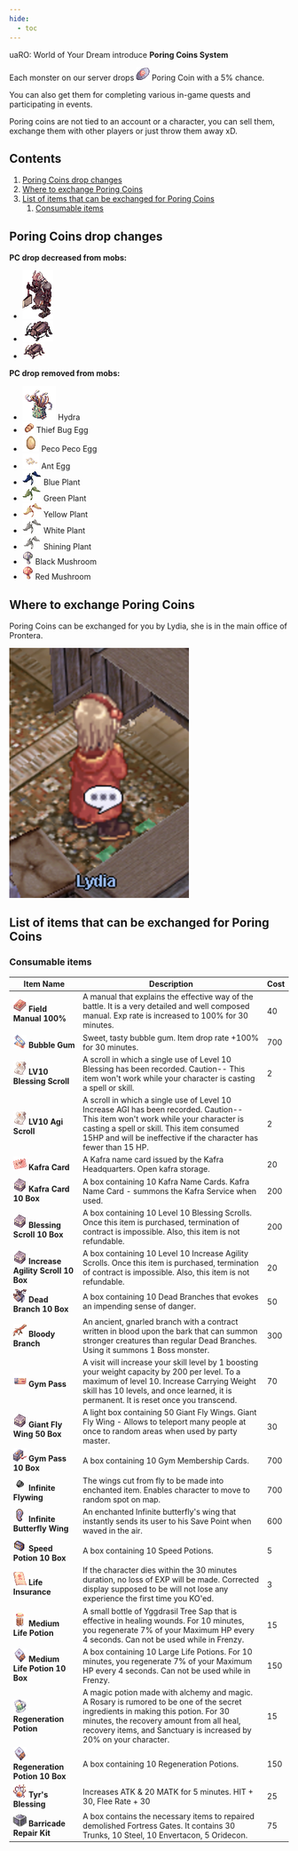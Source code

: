 ```yaml
---
hide:
  - toc
---
```


uaRO: World of Your Dream introduce **Poring Coins System**

Each monster on our server drops ![Poring Coin](img/7539.gif) Poring Coin with a 5% chance.

You can also get them for completing various in-game quests and participating in events.

Poring coins are not tied to an account or a character, you can sell them, exchange them with other players or just throw them away xD.

## **Contents**
1. [Poring Coins drop changes](#poring-coins-drop-changes)
2. [Where to exchange Poring Coins](#where-to-exchange-poring-coins)
3. [List of items that can be exchanged for Poring Coins](#list-of-items-that-can-be-exchanged-for-poring-coins)
   1. [Consumable items](#consumable-items)

## **Poring Coins drop changes**

**PC drop decreased from mobs:**

- ![Orc Zombie](img/1463.gif)
- ![Thief Bug Female](img/1053.gif)
- ![Thief Bug](img/1051.gif)

**PC drop removed from mobs:**

- ![Hydra](img/1068.gif) Hydra
- ![Thief Bug Egg](img/1048.gif) Thief Bug Egg
- ![Peco Peco Egg](img/Screenshot_2.png) Peco Peco Egg
- ![Ant Egg](img/Screenshot_3.png) Ant Egg
- ![Blue Plant](img/1079.gif) Blue Plant
- ![Green Plant](img/1080.gif) Green Plant
- ![Yellow Plant](img/1081.gif) Yellow Plant
- ![White Plant](img/1082.gif) White Plant
- ![Shining Plant](img/1083.gif) Shining Plant
- ![Black Mushroom](img/1084.gif) Black Mushroom
- ![Red Mushroom](img/1085.gif) Red Mushroom

## **Where to exchange Poring Coins**

Poring Coins can be exchanged for you by Lydia, she is in the main office of Prontera.

![Lydia](img/Screenshot_2023-01-02_at_08.52.06.png)

## **List of items that can be exchanged for Poring Coins**

### **Consumable items**


| Item Name                                | Description                                                                                                                                                                                                                                          | Cost |
|------------------------------------------|------------------------------------------------------------------------------------------------------------------------------------------------------------------------------------------------------------------------------------------------------|------|
| ![Field Manual 100%](img/12263_1.png) **Field Manual 100%**      | A manual that explains the effective way of the battle. It is a very detailed and well composed manual. Exp rate is increased to 100% for 30 minutes.                                       | 40   |
| ![Bubble Gum](img/12210-1.gif)  **Bubble Gum**             | Sweet, tasty bubble gum. Item drop rate +100% for 30 minutes.                                                                                                                             | 700  |
| ![LV10 Blessing Scroll](img/12215.gif) **LV10 Blessing Scroll**      | A scroll in which a single use of Level 10 Blessing has been recorded. Caution-- This item won't work while your character is casting a spell or skill.                                    | 2    |
| ![LV10 Agi Scroll](img/12215.gif) **LV10 Agi Scroll**           | A scroll in which a single use of Level 10 Increase AGI has been recorded. Caution-- This item won't work while your character is casting a spell or skill. This item consumed 15HP and will be ineffective if the character has fewer than 15 HP. | 2    |
| ![Kafra Card](img/12211.gif) **Kafra Card**                | A Kafra name card issued by the Kafra Headquarters. Open kafra storage.                                                                                                                     | 20   |
| ![Kafra Card 10 Box](img/13610.gif) **Kafra Card 10 Box**         | A box containing 10 Kafra Name Cards. Kafra Name Card - summons the Kafra Service when used.                                                                                                 | 200  |
| ![Blessing Scroll 10 Box](img/13610.gif)  **Blessing Scroll 10 Box**   | A box containing 10 Level 10 Blessing Scrolls. Once this item is purchased, termination of contract is impossible. Also, this item is not refundable.                                      | 200  |
| ![Increase Agility Scroll 10 Box](img/13610.gif) **Increase Agility Scroll 10 Box** | A box containing 10 Level 10 Increase Agility Scrolls. Once this item is purchased, termination of contract is impossible. Also, this item is not refundable.                            | 20   |
| ![Dead Branch 10 Box](img/14233_1.png) **Dead Branch 10 Box**      | A box containing 10 Dead Branches that evokes an impending sense of danger.                                                                                                                | 50   |
| ![Bloody Branch](img/12103_1.png) **Bloody Branch**           | An ancient, gnarled branch with a contract written in blood upon the bark that can summon stronger creatures than regular Dead Branches. Using it summons 1 Boss monster.               | 300  |
| ![Gym Pass](img/7776.png) **Gym Pass**                   | A visit will increase your skill level by 1 boosting your weight capacity by 200 per level. To a maximum of level 10. Increase Carrying Weight skill has 10 levels, and once learned, it is permanent. It is reset once you transcend.           | 70   |
| ![Giant Fly Wing 50 Box](img/13610.gif) **Giant Fly Wing 50 Box**     | A light box containing 50 Giant Fly Wings. Giant Fly Wing - Allows to teleport many people at once to random areas when used by party master.                                              | 30   |
| ![Gym Pass 10 Box](img/13710.png)  **Gym Pass 10 Box**          | A box containing 10 Gym Membership Cards.                                                                                                                                                    | 700  |
| ![Infinite Flywing](img/12887.gif)  **Infinite Flywing**         | The wings cut from fly to be made into enchanted item. Enables character to move to random spot on map.                                                                                      | 700  |
| ![602](img/602.gif) **Infinite Butterfly Wing** | An enchanted Infinite butterfly's wing that instantly sends its user to his Save Point when waved in the air. | 600 | 
| ![Speed Potion 10 Box](img/13995_1.png)  **Speed Potion 10 Box**    | A box containing 10 Speed Potions.                                                                                                                                                           | 5    |
| ![Life Insurance](img/12209_1.png) **Life Insurance**          | If the character dies within the 30 minutes duration, no loss of EXP will be made. Corrected display supposed to be will not lose any experience the first time you KO'ed.                 | 3    |
| ![Medium Life Potion](img/12459_1.png)  **Medium Life Potion**     | A small bottle of Yggdrasil Tree Sap that is effective in healing wounds. For 10 minutes, you regenerate 7% of your Maximum HP every 4 seconds. Can not be used while in Frenzy.            | 15   |
| ![Medium Life Potion 10 Box](img/13714_1-1.png) **Medium Life Potion 10 Box**| A box containing 10 Large Life Potions. For 10 minutes, you regenerate 7% of your Maximum HP every 4 seconds. Can not be used while in Frenzy.                                           | 150  |
| ![Regeneration Potion](img/12461_1.png) **Regeneration Potion**      | A magic potion made with alchemy and magic. A Rosary is rumored to be one of the secret ingredients in making this potion. For 30 minutes, the recovery amount from all heal, recovery items, and Sanctuary is increased by 20% on your character. | 15   |
| ![Regeneration Potion 10 Box](img/13714_1-1.png) **Regeneration Potion 10 Box**| A box containing 10 Regeneration Potions.                                                                                                                                                      | 150  |
| ![Tyr's Blessing](img/14601.gif)  **Tyr's Blessing**            | Increases ATK & 20 MATK for 5 minutes. HIT + 30, Flee Rate + 30                                                                                                                               | 25   |
| ![14287](img/14287.gif) **Barricade Repair Kit** | A box contains the necessary items to repaired demolished Fortress Gates. It contains 30 Trunks, 10 Steel, 10 Envertacon, 5 Oridecon. | 75 |
